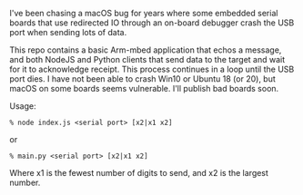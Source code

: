 I've been chasing a macOS bug for years where some embedded serial boards that use redirected IO through an on-board debugger crash the USB port when sending lots of data.

This repo contains a basic Arm-mbed application that echos a message, and both NodeJS and Python clients that send data to the target and wait for it to acknowledge receipt. This process continues in a loop until the USB port dies. I have not been able to crash Win10 or Ubuntu 18 (or 20), but macOS on some boards seems vulnerable. I'll publish bad boards soon.

Usage:

```
% node index.js <serial port> [x2|x1 x2]
```

or

```
% main.py <serial port> [x2|x1 x2]
```

Where x1 is the fewest number of digits to send, and x2 is the largest number.
